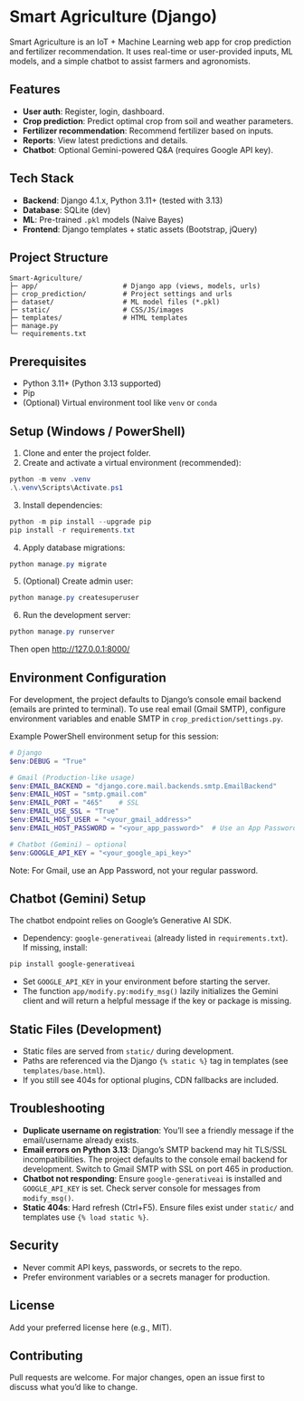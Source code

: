 # Smart Agriculture (Django)

Smart Agriculture is an IoT + Machine Learning web app for crop prediction and fertilizer recommendation. It uses real-time or user-provided inputs, ML models, and a simple chatbot to assist farmers and agronomists.

## Features
- **User auth**: Register, login, dashboard.
- **Crop prediction**: Predict optimal crop from soil and weather parameters.
- **Fertilizer recommendation**: Recommend fertilizer based on inputs.
- **Reports**: View latest predictions and details.
- **Chatbot**: Optional Gemini-powered Q&A (requires Google API key).

## Tech Stack
- **Backend**: Django 4.1.x, Python 3.11+ (tested with 3.13)
- **Database**: SQLite (dev)
- **ML**: Pre-trained `.pkl` models (Naive Bayes)
- **Frontend**: Django templates + static assets (Bootstrap, jQuery)

## Project Structure
```
Smart-Agriculture/
├─ app/                     # Django app (views, models, urls)
├─ crop_prediction/         # Project settings and urls
├─ dataset/                 # ML model files (*.pkl)
├─ static/                  # CSS/JS/images
├─ templates/               # HTML templates
├─ manage.py
└─ requirements.txt
```

## Prerequisites
- Python 3.11+ (Python 3.13 supported)
- Pip
- (Optional) Virtual environment tool like `venv` or `conda`

## Setup (Windows / PowerShell)
1) Clone and enter the project folder.
2) Create and activate a virtual environment (recommended):
```powershell
python -m venv .venv
.\.venv\Scripts\Activate.ps1
```
3) Install dependencies:
```powershell
python -m pip install --upgrade pip
pip install -r requirements.txt
```
4) Apply database migrations:
```powershell
python manage.py migrate
```
5) (Optional) Create admin user:
```powershell
python manage.py createsuperuser
```
6) Run the development server:
```powershell
python manage.py runserver
```
Then open http://127.0.0.1:8000/

## Environment Configuration
For development, the project defaults to Django’s console email backend (emails are printed to terminal). To use real email (Gmail SMTP), configure environment variables and enable SMTP in `crop_prediction/settings.py`.

Example PowerShell environment setup for this session:
```powershell
# Django
$env:DEBUG = "True"

# Gmail (Production-like usage)
$env:EMAIL_BACKEND = "django.core.mail.backends.smtp.EmailBackend"
$env:EMAIL_HOST = "smtp.gmail.com"
$env:EMAIL_PORT = "465"    # SSL
$env:EMAIL_USE_SSL = "True"
$env:EMAIL_HOST_USER = "<your_gmail_address>"
$env:EMAIL_HOST_PASSWORD = "<your_app_password>"  # Use an App Password

# Chatbot (Gemini) – optional
$env:GOOGLE_API_KEY = "<your_google_api_key>"
```

Note: For Gmail, use an App Password, not your regular password.

## Chatbot (Gemini) Setup
The chatbot endpoint relies on Google’s Generative AI SDK.
- Dependency: `google-generativeai` (already listed in `requirements.txt`). If missing, install:
```powershell
pip install google-generativeai
```
- Set `GOOGLE_API_KEY` in your environment before starting the server.
- The function `app/modify.py:modify_msg()` lazily initializes the Gemini client and will return a helpful message if the key or package is missing.

## Static Files (Development)
- Static files are served from `static/` during development.
- Paths are referenced via the Django `{% static %}` tag in templates (see `templates/base.html`).
- If you still see 404s for optional plugins, CDN fallbacks are included.

## Troubleshooting
- **Duplicate username on registration**: You’ll see a friendly message if the email/username already exists.
- **Email errors on Python 3.13**: Django’s SMTP backend may hit TLS/SSL incompatibilities. The project defaults to the console email backend for development. Switch to Gmail SMTP with SSL on port 465 in production.
- **Chatbot not responding**: Ensure `google-generativeai` is installed and `GOOGLE_API_KEY` is set. Check server console for messages from `modify_msg()`.
- **Static 404s**: Hard refresh (Ctrl+F5). Ensure files exist under `static/` and templates use `{% load static %}`.

## Security
- Never commit API keys, passwords, or secrets to the repo.
- Prefer environment variables or a secrets manager for production.

## License
Add your preferred license here (e.g., MIT).

## Contributing
Pull requests are welcome. For major changes, open an issue first to discuss what you’d like to change.

